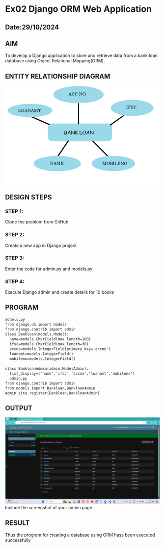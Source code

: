# Ex02 Django ORM Web Application
## Date:29/10/2024 

## AIM
To develop a Django application to store and retrieve data from a bank loan database using Object Relational Mapping(ORM).

## ENTITY RELATIONSHIP DIAGRAM
![alt text](<FWAD flowchart.png>)


## DESIGN STEPS

### STEP 1:
Clone the problem from GitHub

### STEP 2:
Create a new app in Django project

### STEP 3:
Enter the code for admin.py and models.py

### STEP 4:
Execute Django admin and create details for 10 books

## PROGRAM
```
models.py
from django.db import models
from django.contrib import admin
class Bankloan(models.Model):
  name=models.CharField(max_length=100)
  ifsc=models.CharField(max_length=30)
  accno=models.IntegerField(primary_key='accno')
  loanamt=models.IntegerField()
  mobileno=models.IntegerField()

class BankloanAdmin(admin.ModelAdmin):
  list_display=('name','ifsc','accno','loanamt','mobileno')
  admin.py
from django.contrib import admin
from.models import Bankloan,BankloanAdmin
admin.site.register(Bankloan,BankloanAdmin) 

```
## OUTPUT
![alt text](<FWAD bankloan.png>)
Include the screenshot of your admin page.


## RESULT
Thus the program for creating a database using ORM hass been executed successfully
